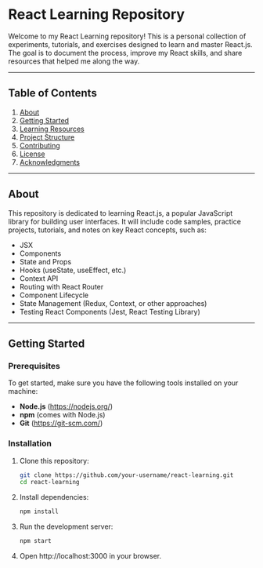 # React Learning Repository

Welcome to my React Learning repository! This is a personal collection of experiments, tutorials, and exercises designed to learn and master React.js. The goal is to document the process, improve my React skills, and share resources that helped me along the way.

---

## Table of Contents

1. [About](#about)
2. [Getting Started](#getting-started)
3. [Learning Resources](#learning-resources)
4. [Project Structure](#project-structure)
5. [Contributing](#contributing)
6. [License](#license)
7. [Acknowledgments](#acknowledgments)

---

## About

This repository is dedicated to learning React.js, a popular JavaScript library for building user interfaces. It will include code samples, practice projects, tutorials, and notes on key React concepts, such as:

- JSX
- Components
- State and Props
- Hooks (useState, useEffect, etc.)
- Context API
- Routing with React Router
- Component Lifecycle
- State Management (Redux, Context, or other approaches)
- Testing React Components (Jest, React Testing Library)

---

## Getting Started

### Prerequisites

To get started, make sure you have the following tools installed on your machine:

- **Node.js** (https://nodejs.org/)
- **npm** (comes with Node.js)
- **Git** (https://git-scm.com/)

### Installation

1. Clone this repository:

   ```bash
   git clone https://github.com/your-username/react-learning.git
   cd react-learning
   ```

2. Install dependencies:

   ```bash
   npm install
   ```

3. Run the development server:

   ```bash
   npm start
   ```

4. Open http://localhost:3000 in your browser.
